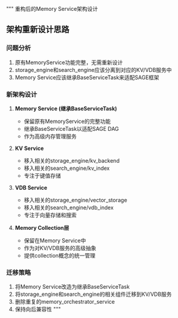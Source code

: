"""
重构后的Memory Service架构设计

## 架构重新设计思路

### 问题分析
1. 原有MemoryService功能完整，无需重新设计
2. storage_engine和search_engine应该分离到对应的KV/VDB服务中
3. Memory Service应该继承BaseServiceTask来适配SAGE框架

### 新架构设计

1. **Memory Service (继承BaseServiceTask)**
   - 保留原有MemoryService的完整功能
   - 继承BaseServiceTask以适配SAGE DAG
   - 作为高级内存管理服务

2. **KV Service**
   - 移入相关的storage_engine/kv_backend
   - 移入相关的search_engine/kv_index
   - 专注于键值存储

3. **VDB Service**
   - 移入相关的storage_engine/vector_storage
   - 移入相关的search_engine/vdb_index
   - 专注于向量存储和搜索

4. **Memory Collection层**
   - 保留在Memory Service中
   - 作为对KV/VDB服务的高级抽象
   - 提供collection概念的统一管理

### 迁移策略

1. 将Memory Service改造为继承BaseServiceTask
2. 将storage_engine和search_engine的相关组件迁移到KV/VDB服务
3. 删除重复的memory_orchestrator_service
4. 保持向后兼容性
"""
